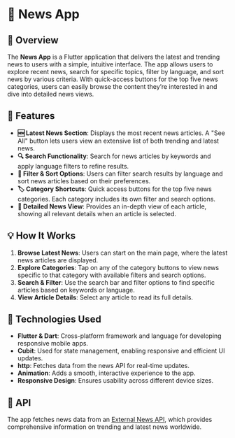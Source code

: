 # 📰 News App

## 📖 Overview

The **News App** is a Flutter application that delivers the latest and trending news to users with a simple, intuitive interface. The app allows users to explore recent news, search for specific topics, filter by language, and sort news by various criteria. With quick-access buttons for the top five news categories, users can easily browse the content they’re interested in and dive into detailed news views.

## 🚀 Features

- **🆕 Latest News Section**: Displays the most recent news articles. A "See All" button lets users view an extensive list of both trending and latest news.
- **🔍 Search Functionality**: Search for news articles by keywords and apply language filters to refine results.
- **🔀 Filter & Sort Options**: Users can filter search results by language and sort news articles based on their preferences.
- **🏷️ Category Shortcuts**: Quick access buttons for the top five news categories. Each category includes its own filter and search options.
- **📄 Detailed News View**: Provides an in-depth view of each article, showing all relevant details when an article is selected.

## 💡 How It Works

1. **Browse Latest News**: Users can start on the main page, where the latest news articles are displayed.
2. **Explore Categories**: Tap on any of the category buttons to view news specific to that category with available filters and search options.
3. **Search & Filter**: Use the search bar and filter options to find specific articles based on keywords or language.
4. **View Article Details**: Select any article to read its full details.

## 🔧 Technologies Used

- **Flutter & Dart**: Cross-platform framework and language for developing responsive mobile apps.
- **Cubit**: Used for state management, enabling responsive and efficient UI updates.
- **http**: Fetches data from the news API for real-time updates.
- **Animation**: Adds a smooth, interactive experience to the app.
- **Responsive Design**: Ensures usability across different device sizes.

## 📡 API

The app fetches news data from an [External News API](https://newsapi.org/), which provides comprehensive information on trending and latest news worldwide.
